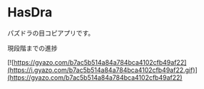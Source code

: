 # HasDra

パズドラの目コピアプリです。

現段階までの進捗<br>

[![https://gyazo.com/b7ac5b514a84a784bca4102cfb49af22](https://i.gyazo.com/b7ac5b514a84a784bca4102cfb49af22.gif)](https://gyazo.com/b7ac5b514a84a784bca4102cfb49af22)

